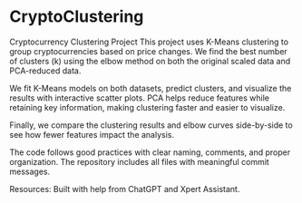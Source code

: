 # CryptoClustering
Cryptocurrency Clustering Project
This project uses K-Means clustering to group cryptocurrencies based on price changes. We find the best number of clusters (k) using the elbow method on both the original scaled data and PCA-reduced data.

We fit K-Means models on both datasets, predict clusters, and visualize the results with interactive scatter plots. PCA helps reduce features while retaining key information, making clustering faster and easier to visualize.

Finally, we compare the clustering results and elbow curves side-by-side to see how fewer features impact the analysis.

The code follows good practices with clear naming, comments, and proper organization. The repository includes all files with meaningful commit messages.

Resources: Built with help from ChatGPT and Xpert Assistant.
